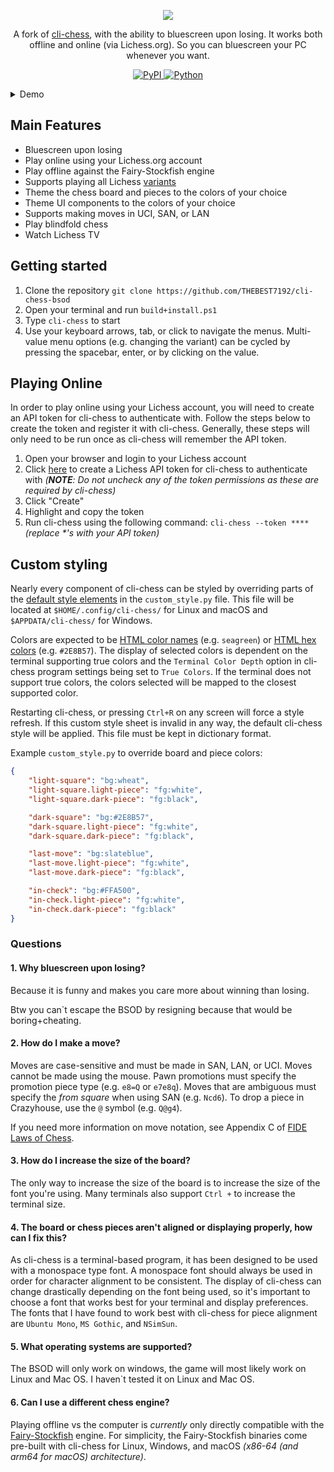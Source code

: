<p align="center">
  <a href="#"><img src="https://user-images.githubusercontent.com/3620552/214357735-53c2174c-5ada-45a2-97cb-6a25b5ca9c0c.png"/></a>
</p>

<p align="center">
A fork of <a href="https://github.com/trevorbayless/cli-chess">cli-chess</a>, with the ability to bluescreen upon losing. 
It works both offline and online (via Lichess.org). So you can bluescreen your PC whenever you want.
</p>

<p align="center">
    </a>
    <a href="https://pypi.org/project/cli-chess/">
        <img alt="PyPI" src="https://img.shields.io/pypi/v/cli-chess?color=informational&label=PyPI&logo=PyPI">
    </a>
    <a href="#">
        <img alt="Python" src="https://img.shields.io/static/v1?label=Python&message=3.8%2B&color=informational&logo=python">
    </a>
</p>

<details><summary>Demo</summary>

#### Offline against Fairy-Stockfish

![offline-against-stockfish](https://github.com/trevorbayless/cli-chess/assets/3620552/6d02585e-bca7-4260-aa5c-ccb228d41033)

#### Watching Lichess UltraBullet TV

![ultrabullet-tv](https://github.com/trevorbayless/cli-chess/assets/3620552/759ae63b-9e8b-4bee-adb0-1762b13c41a7)

</details>

## Main Features
- Bluescreen upon losing
- Play online using your Lichess.org account
- Play offline against the Fairy-Stockfish engine
- Supports playing all Lichess [variants](https://lichess.org/variant)
- Theme the chess board and pieces to the colors of your choice
- Theme UI components to the colors of your choice
- Supports making moves in UCI, SAN, or LAN
- Play blindfold chess
- Watch Lichess TV

## Getting started

1. Clone the repository `git clone https://github.com/THEBEST7192/cli-chess-bsod`
1. Open your terminal and run `build+install.ps1`
2. Type `cli-chess` to start
3. Use your keyboard arrows, tab, or click to navigate the menus. Multi-value menu options
   (e.g. changing the variant) can be cycled by pressing the spacebar, enter, or by clicking
   on the value.

## Playing Online

In order to play online using your Lichess account, you will need to create an API token for cli-chess to
authenticate with. Follow the steps below to create the token and register it with cli-chess. Generally, these
steps will only need to be run once as cli-chess will remember the API token.

1. Open your browser and login to your Lichess account
2. Click [here](https://lichess.org/account/oauth/token/create?scopes[]=board:play&description=cli-chess+token)
    to create a Lichess API token for cli-chess to authenticate with _(**NOTE**: Do not uncheck any of the
    token permissions as these are required by cli-chess)_
3. Click "Create"
4. Highlight and copy the token
5. Run cli-chess using the following command: `cli-chess --token ****` _(replace *'s with your API token)_

## Custom styling

Nearly every component of cli-chess can be styled by overriding parts of the
[default style elements](https://github.com/trevorbayless/cli-chess/blob/master/src/cli_chess/utils/styles.py)
in the `custom_style.py` file. This file will be located at `$HOME/.config/cli-chess/` for Linux and macOS and
`$APPDATA/cli-chess/` for Windows.

Colors are expected to be [HTML color names](https://www.w3schools.com/tags/ref_colornames.asp) (e.g. `seagreen`)
or [HTML hex colors](https://www.w3schools.com/colors/colors_picker.asp) (e.g. `#2E8B57`). The display of selected
colors is dependent on the terminal supporting true colors and the `Terminal Color Depth` option in cli-chess program
settings being set to `True Colors`. If the terminal does not support true colors, the colors selected will be mapped
to the closest supported color.

Restarting cli-chess, or pressing `Ctrl+R` on any screen will force a style refresh. If this custom style sheet is
invalid in any way, the default cli-chess style will be applied. This file must be kept in dictionary format.

Example `custom_style.py` to override board and piece colors:

```json
{
    "light-square": "bg:wheat",
    "light-square.light-piece": "fg:white",
    "light-square.dark-piece": "fg:black",

    "dark-square": "bg:#2E8B57",
    "dark-square.light-piece": "fg:white",
    "dark-square.dark-piece": "fg:black",

    "last-move": "bg:slateblue",
    "last-move.light-piece": "fg:white",
    "last-move.dark-piece": "fg:black",

    "in-check": "bg:#FFA500",
    "in-check.light-piece": "fg:white",
    "in-check.dark-piece": "fg:black"
}
```

### Questions

#### 1. Why bluescreen upon losing?	

Because it is funny and makes you care more about winning than losing. 

Btw you can`t escape the BSOD by resigning because that would be boring+cheating.

#### 2. How do I make a move?

Moves are case-sensitive and must be made in SAN, LAN, or UCI. Moves cannot be made using the mouse.
Pawn promotions must specify the promotion piece type (e.g. `e8=Q` or `e7e8q`).
Moves that are ambiguous must specify the _from square_ when using SAN (e.g. `Ncd6`).
To drop a piece in Crazyhouse, use the `@` symbol (e.g. `Q@g4`).

If you need more information on move notation, see Appendix C of [FIDE Laws of Chess](https://www.fide.com/FIDE/handbook/LawsOfChess.pdf).

#### 3. How do I increase the size of the board?

The only way to increase the size of the board is to increase the size of the
font you're using. Many terminals also support `Ctrl +` to increase the terminal size.

#### 4. The board or chess pieces aren't aligned or displaying properly, how can I fix this?

As cli-chess is a terminal-based program, it has been designed to be used
with a monospace type font. A monospace font should always be used in order for
character alignment to be consistent. The display of cli-chess can change drastically
depending on the font being used, so it's important to choose a font that works best
for your terminal and display preferences. The fonts that I have found to work best with
cli-chess for piece alignment are `Ubuntu Mono`, `MS Gothic`, and `NSimSun`.

#### 5. What operating systems are supported?

The BSOD will only work on windows, the game will most likely work on Linux and Mac OS. I haven`t tested it on Linux and Mac OS.

#### 6. Can I use a different chess engine?

Playing offline vs the computer is _currently_ only directly compatible with the [Fairy-Stockfish](<https://fairy-stockfish.github.io/>) engine.
For simplicity, the Fairy-Stockfish binaries come pre-built with cli-chess for Linux, Windows, and macOS _(x86-64 (and arm64 for macOS) architecture)_.
